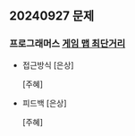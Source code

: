 ## 20240927 문제
### 프로그래머스 [게임 맵 최단거리](https://school.programmers.co.kr/learn/courses/30/lessons/1844)
- 접근방식
  [은상]

  [주혜]
  
- 피드백
  [은상]
 
  [주혜]
